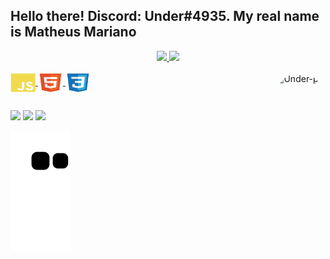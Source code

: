 ## Hello there! Discord: Under#4935. My real name is Matheus Mariano
<div align="center">
  <a href="https://github.com/ItsUnder">
    <img height="180em" src="https://github-readme-stats.vercel.app/api?username=ItsUnder&show_icons=true&theme=midnight-purple&include_all_commits=true&count_private=true" />
    <img height="180em" src="https://github-readme-stats.vercel.app/api/top-langs/?username=ItsUnder&layout=compact&langs_count=7&theme=midnight-purple" />
</div>
<div style="display: inline_block"><br>
  <img align="center" alt="Under-Js" height="30" width="40" src="https://raw.githubusercontent.com/devicons/devicon/master/icons/javascript/javascript-plain.svg">
  <img align="center" alt="Under-HTML" height="30" width="40" src="https://raw.githubusercontent.com/devicons/devicon/master/icons/html5/html5-original.svg">
  <img align="center" alt="Under-CSS" height="30" width="40" src="https://raw.githubusercontent.com/devicons/devicon/master/icons/css3/css3-original.svg">
  <img align="right" alt="Under-pic" height="150" style="border-radius:60px;" src="https://cdn.discordapp.com/attachments/537287450314276894/956572013420511302/Under3.jpg">
</div>

##

<div>
  <a href="https://www.youtube.com/channel/UCMK9D7s2CrYtUZak33IwRKA/" target="_blank"><img src="https://img.shields.io/badge/YouTube-FF0000?style=for-the-badge&logo=youtube&logoColor=white" target="_blank"></a>
  <a href="mailto:matheusmarianoe@gmail.com"><img src="https://img.shields.io/badge/-Gmail-%23333?style=for-the-badge&logo=gmail&logoColor=white" target="_blank"></a>
  <a href="https://steamcommunity.com/profiles/76561198219310284/" target="_blank"><img src="https://img.shields.io/badge/Steam-000000?style=for-the-badge&logo=steam&logoColor=white" target="_blank"></a>

  ![Snake animation](https://github.com/ItsUnder/ItsUnder/blob/output/github-contribution-grid-snake.svg)

</div>
